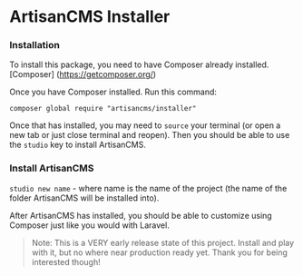 # ArtisanCMS Installer

### Installation

To install this package, you need to have Composer already installed. [Composer] (https://getcomposer.org/)

Once you have Composer installed. Run this command:

`composer global require "artisancms/installer"`

Once that has installed, you may need to `source` your terminal (or open a new tab or just close terminal and reopen). Then you should be able to use the `studio` key to install ArtisanCMS.

### Install ArtisanCMS

`studio new name` - where name is the name of the project (the name of the folder ArtisanCMS will be installed into).

After ArtisanCMS has installed, you should be able to customize using Composer just like you would with Laravel.

> Note: This is a VERY early release state of this project. Install and play with it, but no where near production ready yet. Thank you for being interested though!
